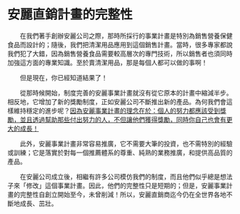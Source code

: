 # 安麗直銷計畫的完整性

&emsp;&emsp;在我們著手創辦安麗公司之際，那時所採行的事業計畫是特別為銷售營養保健食品而設計的；隨後，我們把清潔用品應用到這個銷售計畫。當時，很多專家都說我們犯了大錯，因為銷售營養食品需要較高層次的專門技術，所以銷售者也須同時加強這方面的專業知識。至於賣清潔用品，那是每個人都可以做的事啊！

&emsp;&emsp;但是現在，你已經知道結果了！

&emsp;&emsp;從那時候開始，制度完善的安麗事業計畫就沒有從它原本的計畫中縮減半步。相反地，它增加了新的獎勵制度，正如安麗公司不斷推出新的產品。為何我們會這樣維持穩定的進步呢？<u>因為安麗事業計畫的理念在於：個人的努力都應該受到獎勵，並且透過幫助那些付出努力的人，不但讓他們獲得獎勵，同時你自己也會有更大的成長！</u>

&emsp;&emsp;此外，安麗事業計畫非常容易推廣，它不需要大筆的投資，也不需特別的經驗或訓練；它是落實於對每一個推薦體系的尊重、純熟的業務推廣，和提供高品質的產品。

&emsp;&emsp;在安麗公司成立後，相繼有許多公司模仿我們的制度，而且他們似乎總是想法子來「修改」這個事業計畫。因此，他們的完整性只是短期的；但是，安麗事業計畫的完整性自創立開始至今，未曾削減！所以，安麗直銷商迄今仍在全世界各地不斷地成長、茁壯。
